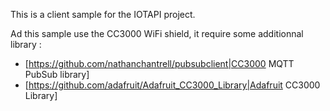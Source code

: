 This is a client sample for the IOTAPI project.

Ad this sample use the CC3000 WiFi shield, it require some additionnal library :
- [https://github.com/nathanchantrell/pubsubclient|CC3000 MQTT PubSub library]
- [https://github.com/adafruit/Adafruit_CC3000_Library|Adafruit CC3000 Library]